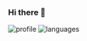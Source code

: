 ### Hi there 👋

<!--
**brblacky/BrBlacky** is a ✨ _special_ ✨ repository because its `README.md` (this file) appears on your GitHub profile.

Here are some ideas to get you started:

- 🔭 I’m currently working on ...
- 🌱 I’m currently learning ...
- 👯 I’m looking to collaborate on ...
- 🤔 I’m looking for help with ...
- 💬 Ask me about ...
- 📫 How to reach me: ...
- 😄 Pronouns: ...
- ⚡ Fun fact: ...
-->
![profile] ![languages]

[profile]: https://github-readme-stats.vercel.app/api?username=brblacky&show_icons=true&theme=midnight-purple

[languages]: https://github-readme-stats.vercel.app/api/top-langs/?username=brblacky&theme=midnight-purple

